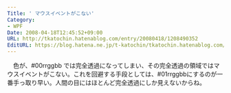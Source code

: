 ```yaml
---
Title: ' マウスイベントがこない'
Category:
- WPF
Date: 2008-04-18T12:45:52+09:00
URL: http://tkatochin.hatenablog.com/entry/20080418/1208490352
EditURL: https://blog.hatena.ne.jp/t-katochin/tkatochin.hatenablog.com/atom/entry/6653586347154754844
---
```


　色が、#00rrggbb では完全透過になってしまい、その完全透過の領域ではマウスイベントがこない。これを回避する手段としては、#01rrggbbにするのが一番手っ取り早い。人間の目にはほとんど完全透過にしか見えないからね。
